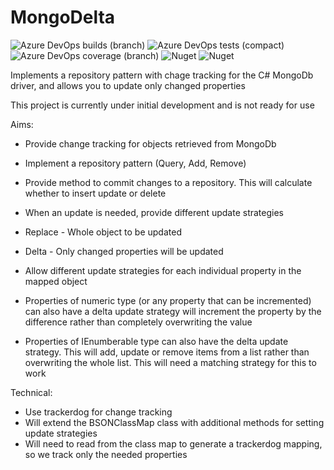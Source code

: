 # MongoDelta

![Azure DevOps builds (branch)](https://img.shields.io/azure-devops/build/adrianbradfield/df1cab1e-21bf-4a8e-a335-29d7a5b730ab/2/master?style=for-the-badge) ![Azure DevOps tests (compact)](https://img.shields.io/azure-devops/tests/adrianbradfield/df1cab1e-21bf-4a8e-a335-29d7a5b730ab/2/master?compact_message&style=for-the-badge) ![Azure DevOps coverage (branch)](https://img.shields.io/azure-devops/coverage/adrianbradfield/df1cab1e-21bf-4a8e-a335-29d7a5b730ab/2/master?style=for-the-badge) ![Nuget](https://img.shields.io/nuget/v/MongoDelta?style=for-the-badge) ![Nuget](https://img.shields.io/nuget/dt/MongoDelta?style=for-the-badge)

Implements a repository pattern with chage tracking for the C# MongoDb driver, and allows you to update only changed properties

This project is currently under initial development and is not ready for use

Aims:

-   Provide change tracking for objects retrieved from MongoDb
-   Implement a repository pattern (Query, Add, Remove)
-   Provide method to commit changes to a repository. This will calculate whether to insert update or delete
-   When an update is needed, provide different update strategies

-   Replace - Whole object to be updated
-   Delta - Only changed properties will be updated

-   Allow different update strategies for each individual property in the mapped object
-   Properties of numeric type (or any property that can be incremented) can also have a delta update strategy will increment the property by the difference rather than completely overwriting the value
-   Properties of IEnumberable type can also have the delta update strategy. This will add, update or remove items from a list rather than overwriting the whole list. This will need a matching strategy for this to work

Technical:

-   Use trackerdog for change tracking
-   Will extend the BSONClassMap class with additional methods for setting update strategies
-   Will need to read from the class map to generate a trackerdog mapping, so we track only the needed properties
